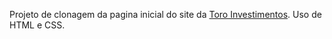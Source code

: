 Projeto de clonagem da pagina inicial do site da [Toro Investimentos](https://www.toroinvestimentos.com.br/).
Uso de HTML e CSS.


